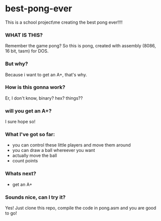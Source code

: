 # best-pong-ever
This is a school project\me creating the best pong ever!!!!
### WHAT IS THIS?
Remember the game pong? So this is pong, created with assembly (8086, 16 bit, tasm) for DOS.
### But why?
Because i want to get an A+, that's why.
### How is this gonna work?
Er, I don't know, binary? hex? things??
### will you get an A+?
I sure hope so!
### What I've got so far:
- you can control these little players and move them around
- you can draw a ball whereever you want
- actually move the ball
- count points

### Whats next?
- get an A+

### Sounds nice, can I try it?
Yes! Just clone this repo, compile the code in pong.asm and you are good to go!
